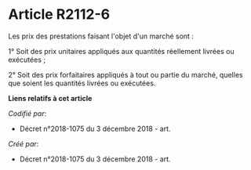 # Article R2112-6

Les prix des prestations faisant l'objet d'un marché sont :

1° Soit des prix unitaires appliqués aux quantités réellement livrées ou exécutées ;

2° Soit des prix forfaitaires appliqués à tout ou partie du marché, quelles que soient les quantités livrées ou exécutées.

**Liens relatifs à cet article**

_Codifié par_:

  - Décret n°2018-1075 du 3 décembre 2018 - art.

_Créé par_:

  - Décret n°2018-1075 du 3 décembre 2018 - art.
